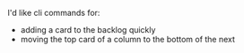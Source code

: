 I'd like cli commands for:
* adding a card to the backlog quickly
* moving the top card of a column to the bottom of the next
